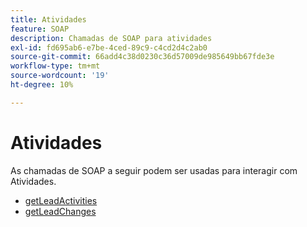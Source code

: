 ```yaml
---
title: Atividades
feature: SOAP
description: Chamadas de SOAP para atividades
exl-id: fd695ab6-e7be-4ced-89c9-c4cd2d4c2ab0
source-git-commit: 66add4c38d0230c36d57009de985649bb67fde3e
workflow-type: tm+mt
source-wordcount: '19'
ht-degree: 10%

---
```


# Atividades

As chamadas de SOAP a seguir podem ser usadas para interagir com Atividades.

- [getLeadActivities](getleadactivity.md)
- [getLeadChanges](getleadchanges.md)
